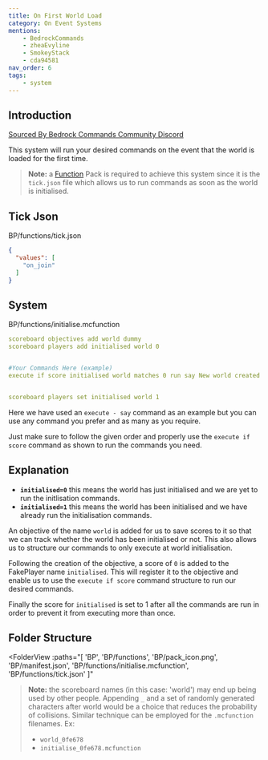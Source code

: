 ```yaml
---
title: On First World Load
category: On Event Systems
mentions:
    - BedrockCommands
    - zheaEvyline
    - SmokeyStack
    - cda94581
nav_order: 6
tags:
    - system
---
```


## Introduction

[Sourced By Bedrock Commands Community Discord](https://discord.gg/SYstTYx5G5)

This system will run your desired commands on the event that the world is loaded for the first time.
> **Note:** a [Function](/commands/mcfunctions) Pack is required to achieve this system since it is the `tick.json` file which allows us to run commands as soon as the world is initialised.


## Tick Json

<CodeHeader>BP/functions/tick.json</CodeHeader>
```json
{
  "values": [
    "on_join"
  ]
}
```

## System

<CodeHeader>BP/functions/initialise.mcfunction</CodeHeader>
```yaml
scoreboard objectives add world dummy
scoreboard players add initialised world 0


#Your Commands Here (example)
execute if score initialised world matches 0 run say New world created!


scoreboard players set initialised world 1
```

Here we have used an `execute - say` command as an example but you can use any command you prefer and as many as you require.

Just make sure to follow the given order and properly use the `execute if score` command as shown to run the commands you need.

## Explanation

- **` initialised=0 `** this means the world has just initialised and we are yet to run the initlisation commands.
- **` initialised=1 `** this means the world has been initialised and we have already run the initialisation commands.

An objective of the name `world` is added for us to save scores to it so that we can track whether the world has been initialised or not. This also allows us to structure our commands to only execute at world initialisation.

Following the creation of the objective, a score of `0` is added to the FakePlayer name `initialised`. This will register it to the objective and enable us to use the `execute if score` command structure to run our desired commands.

Finally the score for `initialised` is set to 1 after all the commands are run in order to prevent it from executing more than once.

## Folder Structure

<FolderView
	:paths="[
    'BP',
    'BP/functions',
    'BP/pack_icon.png',
    'BP/manifest.json',
    'BP/functions/initialise.mcfunction',
    'BP/functions/tick.json'
]"
></FolderView>

> **Note:** the scoreboard names (in this case: 'world') may end up being used by other people. Appending ` _ ` and a set of randomly generated characters after world would be a choice that reduces the probability of collisions. Similar technique can be employed for the ` .mcfunction ` filenames. Ex:
> - ` world_0fe678 `
> - ` initialise_0fe678.mcfunction `
